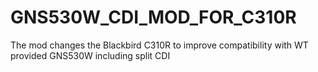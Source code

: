 # GNS530W_CDI_MOD_FOR_C310R
The mod changes the Blackbird C310R to improve compatibility with WT provided GNS530W including split CDI
